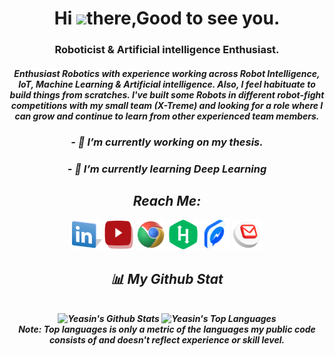 <!-- <p align="center">
  <img src="https://github.com/yap-yeasin/YAP-Yeasin.github.io/blob/master/images/yap@logo.png?raw=true" />
</p> -->
 
<h1 align="center">Hi <img src="https://raw.githubusercontent.com/MartinHeinz/MartinHeinz/master/wave.gif" width="30px">there,Good to see you.</h1>
<h3 align="center">Roboticist & Artificial intelligence Enthusiast.</h3>

<h4 align="center"><i>Enthusiast Robotics with experience working across Robot Intelligence, IoT, Machine Learning & Artificial intelligence. Also, I feel habituate to build things from scratches. I've built some Robots in different robot-fight competitions with my small team
  (X-Treme) and looking for a role where I can grow and continue to learn from other experienced team members.</i<h4>

 <h3 align="center">- 🔭 I’m currently working on my thesis.</h3>
<!--  <h3 align="center">- 🌱 I’m currently trying to learn Everything</h3> -->
 <h3 align="center">- 🌱 I’m currently learning Deep Learning</h3>

## Reach Me:
<p align="center">

<!-- <a href = "https://github.com/yap-yeasin"><img src="https://github.com/yap-yeasin/yap-yeasin/blob/main/github.png?raw=true" width="48" height="48"></a> -->
<a href = "https://www.linkedin.com/in/yap8"><img src="https://github.com/yap-yeasin/yap-yeasin/blob/main/linkdin.png?raw=true" width="48" height="48"></a>
<a href = "https://www.youtube.com/channel/UCi-vo8JxWFeI_DJcjvwGnXw/featured"><img src="https://github.com/yap-yeasin/yap-yeasin/blob/main/youtube.png?raw=true" width="48" height="48"></a>
<a href = "https://yap-yeasin.github.io/"><img src="https://github.com/yap-yeasin/yap-yeasin/blob/main/web.png?raw=true" width="48" height="48"></a>
<a href = "https://www.hackerrank.com/YoNowYAP"><img src="https://github.com/yap-yeasin/yap-yeasin/blob/main/hackerrank.png?raw=true" width="48" height="48"></a>
<a href = "https://m.me/yap.yeasin"><img src="https://github.com/yap-yeasin/yap-yeasin/blob/main/Messenger_1.png?raw=true" width="48" height="48"></a>
<a href = "https://mail.google.com/mail/?view=cm&fs=1&to=yap.yeasin@gmail.com"><img src="https://github.com/yap-yeasin/yap-yeasin/blob/main/Gmail.png?raw=true" width="48" height="48"></a>    <!--mail by browser -->
  
<!-- <a href = "mailto:yap.yeasin@gmail.com"><img src="https://github.com/yap-yeasin/yap-yeasin/blob/main/Gmail.png?raw=true" width="48" height="48"></a>             -->
<!--mail by app -->
  
## 📊 My Github Stat
  <br/>
    <a><img alt="Yeasin's Github Stats" src="https://github-readme-stats.vercel.app/api?username=yap-yeasin&show_icons=true&count_private=true&theme=react&hide_border=true&bg_color=0D1117" /></a>
  <a><img alt="Yeasin's Top Languages" src="https://github-readme-stats.vercel.app/api/top-langs/?username=yap-yeasin&langs_count=8&count_private=true&layout=compact&theme=react&hide_border=true&bg_color=0D11" /></a>
 
<!-- <iframe width="600" height="600" src="https://ionicabizau.github.io/github-profile-languages/api.html?yap-yeasin" frameborder="0"></iframe> -->
<br/>
<b>Note:</b> Top languages is only a metric of the languages my public code consists of and doesn't reflect experience or skill level.</b><br>
  
<!-- <a href="https://github.com/yap-yeasin/github-readme-activity-graph"><img alt="yeasin's Activity Graph" src="https://activity-graph.herokuapp.com/graph?username=yap-yeasin&bg_color=0D1117&color=5BCDEC&line=5BCDEC&point=FFFFFF&hide_border=true" /></a> -->
  
<!-- [![trophy](https://github-profile-trophy.vercel.app/?username=yap-yeasin&theme=onedark)](https://github.com/ryo-ma/github-profile-trophy) -->
